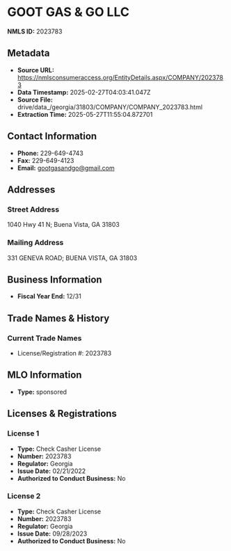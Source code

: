 # GOOT GAS & GO LLC

**NMLS ID:** 2023783

## Metadata
- **Source URL:** https://nmlsconsumeraccess.org/EntityDetails.aspx/COMPANY/2023783
- **Data Timestamp:** 2025-02-27T04:03:41.047Z
- **Source File:** drive/data_/georgia/31803/COMPANY/COMPANY_2023783.html
- **Extraction Time:** 2025-05-27T11:55:04.872701

## Contact Information
- **Phone:** 229-649-4743
- **Fax:** 229-649-4123
- **Email:** gootgasandgo@gmail.com

## Addresses
### Street Address
1040 Hwy 41 N; Buena Vista, GA 31803

### Mailing Address
331 GENEVA ROAD; BUENA VISTA, GA 31803

## Business Information
- **Fiscal Year End:** 12/31

## Trade Names & History
### Current Trade Names
- License/Registration #: 2023783

## MLO Information
- **Type:** sponsored

## Licenses & Registrations

### License 1
- **Type:** Check Casher License
- **Number:** 2023783
- **Regulator:** Georgia
- **Issue Date:** 02/21/2022
- **Authorized to Conduct Business:** No

### License 2
- **Type:** Check Casher License
- **Number:** 2023783
- **Regulator:** Georgia
- **Issue Date:** 09/28/2023
- **Authorized to Conduct Business:** No
